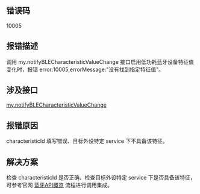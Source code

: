 ## 错误码
10005

## 报错描述
调用 my.notifyBLECharacteristicValueChange 接口启用低功耗蓝牙设备特征值变化时，报错 error:10005,errorMessage:"没有找到指定特征值"。

## 涉及接口
[my.notifyBLECharacteristicValueChange](https://opendocs.alipay.com/mini/api/pdzk44)

## 报错原因
characteristicId 填写错误、目标外设特定 service 下不具备该特征。

## 解决方案
检查 characteristicId 是否正确、检查目标外设特定 service 下是否具备该特征，可参考官网 [蓝牙API概览](https://opendocs.alipay.com/mini/api/bluetooth-intro) 流程进行调用集成。
